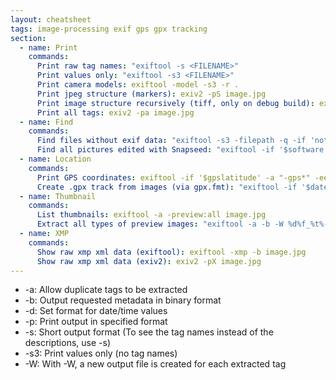 ```yaml
---
layout: cheatsheet
tags: image-processing exif gps gpx tracking
section:
  - name: Print
    commands:
      Print raw tag names: "exiftool -s <FILENAME>"
      Print values only: "exiftool -s3 <FILENAME>"
      Print camera models: exiftool -model -s3 -r .
      Print jpeg structure (markers): exiv2 -pS image.jpg
      Print image structure recursively (tiff, only on debug build): exiv2 -pR image.jpg
      Print all tags: exiv2 -pa image.jpg
  - name: Find
    commands:
      Find files without exif data: "exiftool -s3 -filepath -q -if 'not $exif:all' -r <YOUR_DIRECTORY_TO_SCAN>"
      Find all pictures edited with Snapseed: "exiftool -if '$software =~ /snapseed/i' -p '$directory/$filename' -r -q -q ."
  - name: Location
    commands:
      Print GPS coordinates: exiftool -if '$gpslatitude' -a "-gps*" -ee -c "%.6f degrees" image.jpg
      Create .gpx track from images (via gpx.fmt): "exiftool -if '$datetimeoriginal' -fileOrder datetimeoriginal -d \"%Y-%m-%dT%H:%M:%S+02:00\" -p ./gpx.fmt ./*.jpg > output.gpx"
  - name: Thumbnail
    commands:
      List thumbnails: exiftool -a -preview:all image.jpg
      Extract all types of preview images: "exiftool -a -b -W %d%f_%t%-c.%s -preview:all image.jpg"
  - name: XMP
    commands:
      Show raw xmp xml data (exiftool): exiftool -xmp -b image.jpg
      Show raw xmp xml data (exiv2): exiv2 -pX image.jpg
---
```


- -a: Allow duplicate tags to be extracted
- -b: Output requested metadata in binary format
- -d: Set format for date/time values
- -p: Print output in specified format
- -s: Short output format (To see the tag names instead of the descriptions, use -s)
- -s3: Print values only (no tag names)
- -W: With -W, a new output file is created for each extracted tag
